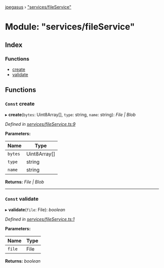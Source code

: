 [jpegasus](../README.md) › ["services/fileService"](_services_fileservice_.md)

# Module: "services/fileService"

## Index

### Functions

* [create](_services_fileservice_.md#const-create)
* [validate](_services_fileservice_.md#const-validate)

## Functions

### `Const` create

▸ **create**(`bytes`: Uint8Array[], `type`: string, `name`: string): *File | Blob*

*Defined in [services/fileService.ts:9](https://github.com/TonyBrobston/jpegasus/blob/ebe9fe6/src/services/fileService.ts#L9)*

**Parameters:**

Name | Type |
------ | ------ |
`bytes` | Uint8Array[] |
`type` | string |
`name` | string |

**Returns:** *File | Blob*

___

### `Const` validate

▸ **validate**(`file`: File): *boolean*

*Defined in [services/fileService.ts:1](https://github.com/TonyBrobston/jpegasus/blob/ebe9fe6/src/services/fileService.ts#L1)*

**Parameters:**

Name | Type |
------ | ------ |
`file` | File |

**Returns:** *boolean*
